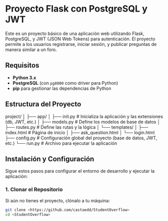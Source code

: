 # Proyecto Flask con PostgreSQL y JWT

Este es un proyecto básico de una aplicación web utilizando Flask, PostgreSQL, y JWT (JSON Web Tokens) para autenticación. El proyecto permite a los usuarios registrarse, iniciar sesión, y publicar preguntas de manera similar a un foro.

## Requisitos

- **Python 3.x**
- **PostgreSQL** (con `pg8000` como driver para Python)
- **pip** para gestionar las dependencias de Python

## Estructura del Proyecto
project/ │ ├── app/ │ ├── init.py # Inicializa la aplicación y las extensiones (db, JWT, etc.) │ ├── models.py # Define los modelos de base de datos │ ├── routes.py # Define las rutas y la lógica │ └── templates/ │ ├── index.html # Página de inicio │ ├── ask_question.html │ └── login.html ├── config.py # Configuración global del proyecto (base de datos, JWT, etc.) └── run.py # Archivo para ejecutar la aplicación


## Instalación y Configuración

Sigue estos pasos para configurar el entorno de desarrollo y ejecutar la aplicación:

### 1. Clonar el Repositorio

Si aún no tienes el proyecto, clónalo a tu máquina:

```bash
git clone <https://github.com/castaedd/StudentOverflow>
cd <StudentOverflow>

